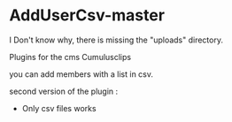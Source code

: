 # AddUserCsv-master

I Don't know why, there is missing the "uploads" directory.

Plugins for the cms Cumulusclips

you can add members with a list in csv.

second version of the plugin :

  - Only csv files works
  


